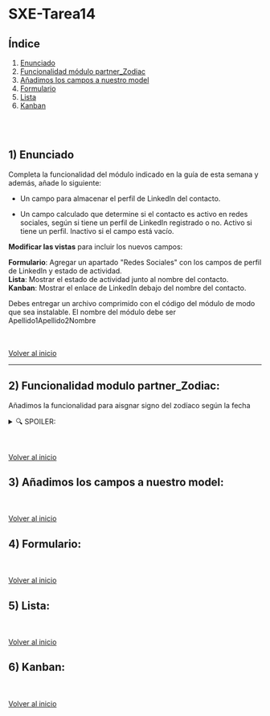 # SXE-Tarea14

## Índice  
1. [Enunciado](#1-enunciado)  
2. [Funcionalidad módulo partner_Zodiac](#2-funcionalidad-módulo-partner_zodiac)  
3. [Añadimos los campos a nuestro model](#3-añadimos-los-campos-a-nuestro-model)  
4. [Formulario](#4-formulario)  
5. [Lista](#5-lista)  
6. [Kanban](#6-kanban)  

<br></br>
## 1) Enunciado

Completa la funcionalidad del módulo indicado en la guía de esta semana y además, añade lo siguiente:

- Un campo para almacenar el perfil de LinkedIn del contacto.

- Un campo calculado que determine si el contacto es activo en redes sociales, según si tiene un perfil de LinkedIn registrado o no. Activo si tiene un perfil.
Inactivo si el campo está vacío.

**Modificar las vistas** para incluir los nuevos campos:

**Formulario**: Agregar un apartado "Redes Sociales" con los campos de perfil de LinkedIn y estado de actividad.  
**Lista**: Mostrar el estado de actividad junto al nombre del contacto.  
**Kanban**: Mostrar el enlace de LinkedIn debajo del nombre del contacto.  

Debes entregar un archivo comprimido con el código del módulo de modo que sea instalable. El nombre del módulo debe ser Apellido1Apellido2Nombre

<br></br>
[Volver al inicio](#índice) 

-------------------------------
## 2) Funcionalidad modulo partner_Zodiac:
Añadimos la funcionalidad para aisgnar signo del zodíaco según la fecha

<details><summary>🔍 SPOILER:</summary>  

Aquí irá el Model
  ```bash
codigo
  );
```
Aquí irá el view
```bash
codigo
  );
```

</details>

<br></br>
[Volver al inicio](#índice) 

## 3) Añadimos los campos a nuestro model:

<br></br>
[Volver al inicio](#índice) 

## 4) Formulario:

<br></br>
[Volver al inicio](#índice) 

## 5) Lista:

<br></br>
[Volver al inicio](#índice) 

## 6) Kanban: 


<br></br>
[Volver al inicio](#índice) 















